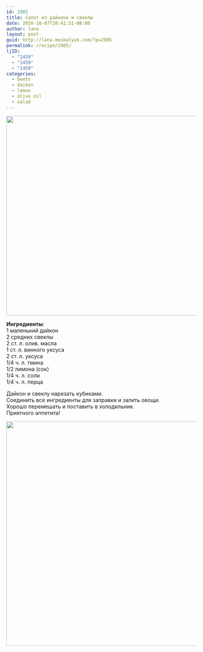 ```yaml
---
id: 2985
title: Салат из дайкона и свеклы
date: 2010-10-07T20:41:51-08:00
author: lana
layout: post
guid: http://lana.moskalyuk.com/?p=2985
permalink: /recipe/2985/
ljID:
  - "1459"
  - "1459"
  - "1459"
categories:
  - beets
  - daikon
  - lemon
  - olive oil
  - salad
---
```

<img loading="lazy" class="alignnone" title="daikon and beet salad" src="http://farm5.static.flickr.com/4127/5061405748_cb36e5d857_z.jpg" alt="" width="640" height="528" />

**Ингредиенты**:  
1 маленький дайкон  
2 средних свеклы  
2 ст. л. олив. масла  
1 ст. л. винного уксуса  
2 ст. л. уксуса  
1/4 ч. л. тмина  
1/2 лимона (сок)  
1/4 ч. л. соли  
1/4 ч. л. перца

Дайкон и свеклу нарезать кубиками.  
Соединить все ингредиенты для заправки и залить овощи.  
Хорошо перемешать и поставить в холодильник.  
Приятного аппетита!

<img loading="lazy" class="alignnone" title="daikon and beet salad" src="http://farm5.static.flickr.com/4153/5060793555_0d54241d68_z.jpg" alt="" width="640" height="594" />